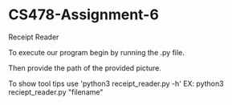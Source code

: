 # CS478-Assignment-6
Receipt Reader



To execute our program begin by running the .py file.

Then provide the path of the provided picture. 

To show tool tips use 'python3 receipt_reader.py -h'
EX: python3 reciept_reader.py "filename"

